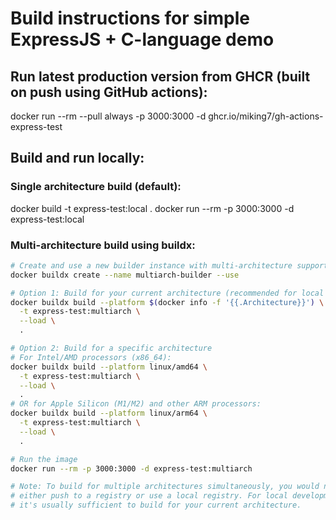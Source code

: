# Build instructions for simple ExpressJS + C-language demo

## Run latest production version from GHCR (built on push using GitHub actions):

docker run --rm --pull always -p 3000:3000 -d ghcr.io/miking7/gh-actions-express-test

## Build and run locally:

### Single architecture build (default):

docker build -t express-test:local .
docker run --rm -p 3000:3000 -d express-test:local

### Multi-architecture build using buildx:

```bash
# Create and use a new builder instance with multi-architecture support
docker buildx create --name multiarch-builder --use

# Option 1: Build for your current architecture (recommended for local testing)
docker buildx build --platform $(docker info -f '{{.Architecture}}') \
  -t express-test:multiarch \
  --load \
  .

# Option 2: Build for a specific architecture
# For Intel/AMD processors (x86_64):
docker buildx build --platform linux/amd64 \
  -t express-test:multiarch \
  --load \
  .
# OR for Apple Silicon (M1/M2) and other ARM processors:
docker buildx build --platform linux/arm64 \
  -t express-test:multiarch \
  --load \
  .

# Run the image
docker run --rm -p 3000:3000 -d express-test:multiarch

# Note: To build for multiple architectures simultaneously, you would need to
# either push to a registry or use a local registry. For local development,
# it's usually sufficient to build for your current architecture.
```
